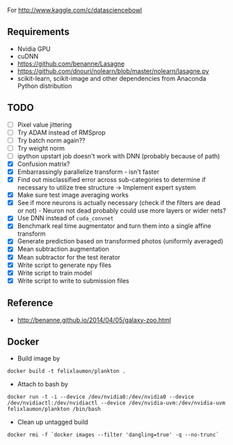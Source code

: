 For http://www.kaggle.com/c/datasciencebowl

## Requirements

- Nvidia GPU
- cuDNN
- https://github.com/benanne/Lasagne
- https://github.com/dnouri/nolearn/blob/master/nolearn/lasagne.py
- scikit-learn, scikit-image and other dependencies from Anaconda Python distribution

## TODO

- [ ] Pixel value jittering
- [ ] Try ADAM instead of RMSprop
- [ ] Try batch norm again??
- [ ] Try weight norm
- [ ] ipython upstart job doesn't work with DNN (probably because of path)
- [X] Confusion matrix?
- [X] Embarrassingly parallelize transform - isn't faster
- [X] Find out misclassified error across sub-categories to determine if necessary to utilize tree structure -> Implement expert system
- [X] Make sure test image averaging works
- [X] See if more neurons is actually necessary (check if the filters are dead or not) - Neuron not dead probably could use more layers or wider nets?
- [X] Use DNN instead of `cuda_convnet`
- [x] Benchmark real time augmentator and turn them into a single affine transform
- [x] Generate prediction based on transformed photos (uniformly averaged)
- [x] Mean subtraction augmentation
- [x] Mean subtractor for the test iterator
- [x] Write script to generate npy files
- [x] Write script to train model
- [x] Write script to write to submission files

## Reference

- http://benanne.github.io/2014/04/05/galaxy-zoo.html

## Docker

- Build image by
````
docker build -t felixlaumon/plankton .
````

- Attach to bash by
````
docker run -t -i --device /dev/nvidia0:/dev/nvidia0 --device /dev/nvidiactl:/dev/nvidiactl --device /dev/nvidia-uvm:/dev/nvidia-uvm felixlaumon/plankton /bin/bash
````

- Clean up untagged build
````
docker rmi -f `docker images --filter 'dangling=true' -q --no-trunc`
````
